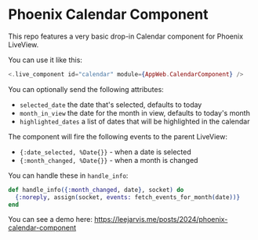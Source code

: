 Phoenix Calendar Component
==========================

This repo features a very basic drop-in Calendar component for Phoenix LiveView.

You can use it like this:

```elixir
<.live_component id="calendar" module={AppWeb.CalendarComponent} />
```

You can optionally send the following attributes:

- `selected_date` the date that's selected, defaults to today
- `month_in_view` the date for the month in view, defaults to today's month
- `highlighted_dates` a list of dates that will be highlighted in the calendar

The component will fire the following events to the parent LiveView:

- `{:date_selected, %Date{}}` - when a date is selected
- `{:month_changed, %Date{}}` - when a month is changed

You can handle these in `handle_info`:

```elixir
def handle_info({:month_changed, date}, socket) do
  {:noreply, assign(socket, events: fetch_events_for_month(date))}
end
```

You can see a demo here: https://leejarvis.me/posts/2024/phoenix-calendar-component
